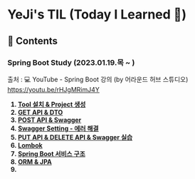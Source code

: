 # YeJi's TIL (Today I Learned 📝)

## 👀 Contents
### Spring Boot Study (2023.01.19.목 ~ )
출처 : 💻 YouTube - Spring Boot 강의 (by 어라운드 허브 스튜디오) https://youtu.be/rHJgMRimJ4Y     
<b> 
1. [Tool 설치 & Project 생성](https://github.com/YeJi222/TIL/blob/main/SpringBoot/setting.md)  
2. [GET API & DTO](https://github.com/YeJi222/TIL/blob/main/SpringBoot/getAPI_DTO.md)  
3. [POST API & Swagger](https://github.com/YeJi222/TIL/blob/main/SpringBoot/postAPI_Swagger.md)  
4. [Swagger Setting - 에러 해결](https://github.com/YeJi222/TIL/blob/main/SpringBoot/swaggerSetting.md)  
5. [PUT API & DELETE API & Swagger 실습](https://github.com/YeJi222/TIL/tree/main/SpringBoot/putAPI_deleteAPI.md)   
6. [Lombok](https://github.com/YeJi222/TIL/blob/main/SpringBoot/lombok.md)  
7. [Spring Boot 서비스 구조](https://github.com/YeJi222/TIL/blob/main/SpringBoot/serviceStructure.md)   
8. [ORM & JPA]()   
9. []()
  
  
</b>
